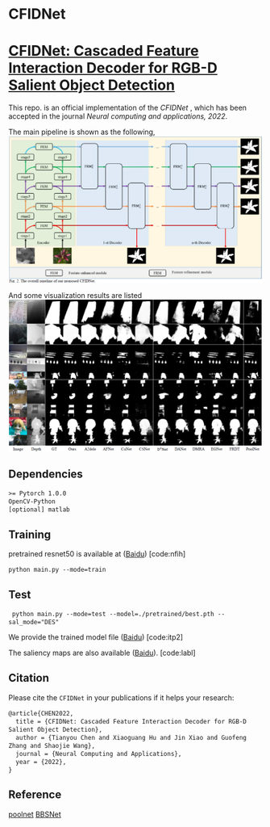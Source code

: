# CFIDNet
# [CFIDNet: Cascaded Feature Interaction Decoder for RGB-D Salient Object Detection](https://link.springer.com/article/10.1007%2Fs00521-021-06845-3)

This repo. is an official implementation of the *CFIDNet* , which has been accepted in the journal *Neural computing and applications, 2022*. 

The main pipeline is shown as the following, 
![CFIDNet](figures/network.png)

And some visualization results are listed 
![results](figures/results.png)

## Dependencies 
```
>= Pytorch 1.0.0
OpenCV-Python
[optional] matlab
```

## Training
pretrained resnet50 is available at ([Baidu](https://pan.baidu.com/s/1K4-b6JPi6E34kgH8gdbYqQ)) [code:nfih]
```
python main.py --mode=train
```

## Test
```
 python main.py --mode=test --model=./pretrained/best.pth --sal_mode="DES"
```
We provide the trained model file ([Baidu](https://pan.baidu.com/s/1HJw29uX4aFRAyRKYBWupkw)) [code:itp2]

The saliency maps are also available ([Baidu](https://pan.baidu.com/s/13AVPlbqQuuUL-k1p4s3Hqw)). [code:labl]

## Citation
Please cite the `CFIDNet` in your publications if it helps your research:
```
@article{CHEN2022,
  title = {CFIDNet: Cascaded Feature Interaction Decoder for RGB-D Salient Object Detection},
  author = {Tianyou Chen and Xiaoguang Hu and Jin Xiao and Guofeng Zhang and Shaojie Wang},
  journal = {Neural Computing and Applications},
  year = {2022},
}
```
## Reference
[poolnet](https://github.com/backseason/PoolNet)
[BBSNet](https://github.com/zyjwuyan/BBS-Net)
